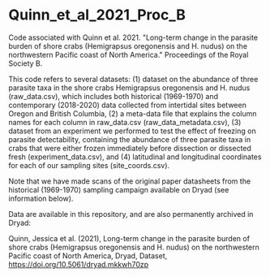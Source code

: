# Quinn_et_al_2021_Proc_B
Code associated with Quinn et al. 2021. "Long-term change in the parasite burden of shore crabs (Hemigrapsus oregonensis and H. nudus) on the northwestern Pacific coast of North America." Proceedings of the Royal Society B.

This code refers to several datasets: (1) dataset on the abundance of three parasite taxa in the shore crabs Hemigrapsus oregonensis and H. nudus (raw_data.csv), which includes both historical (1969-1970) and contemporary (2018-2020) data collected from intertidal sites between Oregon and British Columbia, (2) a meta-data file that explains the column names for each column in raw_data.csv (raw_data_metadata.csv), (3) dataset from an experiment we performed to test the effect of freezing on parasite detectability, containing the abundance of three parasite taxa in crabs that were either frozen immediately before dissection or dissected fresh (experiment_data.csv), and (4) latitudinal and longitudinal coordinates for each of our sampling sites (site_coords.csv).

Note that we have made scans of the original paper datasheets from the historical (1969-1970) sampling campaign available on Dryad (see information below).

Data are available in this repository, and are also permanently archived in Dryad:

Quinn, Jessica et al. (2021), Long-term change in the parasite burden of shore crabs (Hemigrapsus oregonensis and H. nudus) on the northwestern Pacific coast of North America, Dryad, Dataset, https://doi.org/10.5061/dryad.mkkwh70zp


